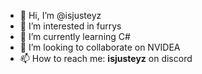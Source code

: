 - 👋 Hi, I’m @isjusteyz
- 👀 I’m interested in furrys
- 🌱 I’m currently learning C#
- 💞️ I’m looking to collaborate on NVIDEA
- 📫 How to reach me: **isjusteyz** on discord

<!---
isjusteyz/isjusteyz is a ✨ special ✨ repository because its `README.md` (this file) appears on your GitHub profile.
You can click the Preview link to take a look at your changes.
--->

